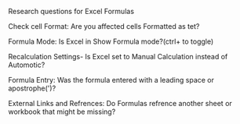 Research questions for Excel Formulas

Check cell Format: Are you affected cells Formatted as tet?

Formula Mode: Is Excel in Show Formula mode?(ctrl+ to toggle)

Recalculation Settings- Is Excel set to Manual Calculation instead of Automotic?

Formula Entry: Was the formula entered with a leading space or apostrophe(')?

External Links and Refrences: Do Formulas refrence another sheet or workbook that might be missing?


